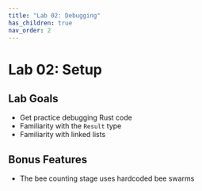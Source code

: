 ```yaml
---
title: "Lab 02: Debugging"
has_children: true
nav_order: 2
---
```


# Lab 02: Setup

## Lab Goals

 - Get practice debugging Rust code
 - Familiarity with the `Result` type
 - Familiarity with linked lists

## Bonus Features

 - The bee counting stage uses hardcoded bee swarms

